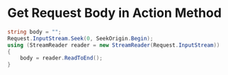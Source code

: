 # Get Request Body in Action Method

```C#
string body = "";
Request.InputStream.Seek(0, SeekOrigin.Begin);
using (StreamReader reader = new StreamReader(Request.InputStream))
{
    body = reader.ReadToEnd();
}
```